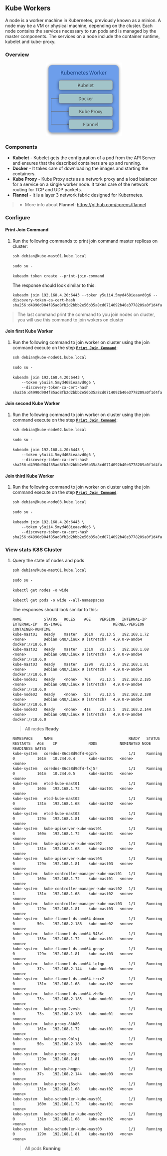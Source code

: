 ## Kube Workers
A node is a worker machine in Kubernetes, previously known as a minion. A node may be a VM or physical machine, depending on the cluster. Each node contains the services necessary to run pods and is managed by the master components. The services on a node include the container runtime, kubelet and kube-proxy. 

### Overview
<p align="center">
  <img src="images/kube-worker-overview.png">
</p>

### Components
* **Kubelet** - Kubelet gets the configuration of a pod from the API Server and ensures that the described containers are up and running.
* **Docker** - It takes care of downloading the images and starting the containers.
* **Kube Proxy** - Kube Proxy acts as a network proxy and a load balancer for a service on a single worker node. It takes care of the network routing for TCP and UDP packets.
* **Flannel** - It is a layer 3 network fabric designed for Kubernetes.
> * More info about **Flannel**: https://github.com/coreos/flannel

### Configure

#### Print Join Command
1. Run the following commands to print join command master replicas on cluster:
   ```
   ssh debian@kube-mast01.kube.local
   
   sudo su -
   
   kubeadm token create --print-join-command
   ```

   The response should look similar to this:
   ```
   kubeadm join 192.168.4.20:6443 --token y5uii4.5myd468ieaavd0g6 --discovery-token-ca-cert-hash sha256:d4990d904f85ad8fb2d2bbb2e56b35a8cd0714092b40e3778209a0f1d4fa38b9
   ```

> The last command print the command to you join nodes on cluster, you will use this command to join wokers on cluster

#### Join first Kube Worker
1. Run the following command to join worker on cluster using the join command execute on the step [**`Print Join Command`**](#print-join-command):
   ```
   ssh debian@kube-node01.kube.local
   
   sudo su -
   
   kubeadm join 192.168.4.20:6443 \
       --token y5uii4.5myd468ieaavd0g6 \
       --discovery-token-ca-cert-hash sha256:d4990d904f85ad8fb2d2bbb2e56b35a8cd0714092b40e3778209a0f1d4fa38b9
   ```

#### Join second Kube Worker
1. Run the following command to join worker on cluster using the join command execute on the step [**`Print Join Command`**](#print-join-command):
   ```
   ssh debian@kube-node02.kube.local
   
   sudo su -
   
   kubeadm join 192.168.4.20:6443 \
       --token y5uii4.5myd468ieaavd0g6 \
       --discovery-token-ca-cert-hash sha256:d4990d904f85ad8fb2d2bbb2e56b35a8cd0714092b40e3778209a0f1d4fa38b9
   ```

#### Join third Kube Worker
1. Run the following command to join worker on cluster using the join command execute on the step [**`Print Join Command`**](#print-join-command):
   ```
   ssh debian@kube-node03.kube.local
   
   sudo su -
   
   kubeadm join 192.168.4.20:6443 \
       --token y5uii4.5myd468ieaavd0g6 \
       --discovery-token-ca-cert-hash sha256:d4990d904f85ad8fb2d2bbb2e56b35a8cd0714092b40e3778209a0f1d4fa38b9
   ```

### View stats K8S Cluster
1. Query the state of nodes and pods
   ```
   ssh debian@kube-mast01.kube.local
   
   sudo su -
   
   kubectl get nodes -o wide
   
   kubectl get pods -o wide --all-namespaces
   ```

   The responses should look similar to this:
   ```
   NAME          STATUS   ROLES    AGE    VERSION   INTERNAL-IP     EXTERNAL-IP   OS-IMAGE                       KERNEL-VERSION   CONTAINER-RUNTIME
   kube-mast01   Ready    master   161m   v1.13.5   192.168.1.72    <none>        Debian GNU/Linux 9 (stretch)   4.9.0-9-amd64    docker://18.6.0
   kube-mast02   Ready    master   131m   v1.13.5   192.168.1.68    <none>        Debian GNU/Linux 9 (stretch)   4.9.0-9-amd64    docker://18.6.0
   kube-mast03   Ready    master   129m   v1.13.5   192.168.1.81    <none>        Debian GNU/Linux 9 (stretch)   4.9.0-9-amd64    docker://18.6.0
   kube-node01   Ready    <none>   76s    v1.13.5   192.168.2.185   <none>        Debian GNU/Linux 9 (stretch)   4.9.0-9-amd64    docker://18.6.0
   kube-node02   Ready    <none>   53s    v1.13.5   192.168.2.188   <none>        Debian GNU/Linux 9 (stretch)   4.9.0-9-amd64    docker://18.6.0
   kube-node03   Ready    <none>   41s    v1.13.5   192.168.2.144   <none>        Debian GNU/Linux 9 (stretch)   4.9.0-9-amd64    docker://18.6.0
   ```
   > All nodes **Ready** 
   
   ```
   NAMESPACE     NAME                                  READY   STATUS    RESTARTS   AGE    IP              NODE          NOMINATED NODE   READINESS GATES
   kube-system   coredns-86c58d9df4-6gzrk              1/1     Running   0          161m   10.244.0.4      kube-mast01   <none>           <none>
   kube-system   coredns-86c58d9df4-fxj5r              1/1     Running   0          161m   10.244.0.5      kube-mast01   <none>           <none>
   kube-system   etcd-kube-mast01                      1/1     Running   0          160m   192.168.1.72    kube-mast01   <none>           <none>
   kube-system   etcd-kube-mast02                      1/1     Running   0          131m   192.168.1.68    kube-mast02   <none>           <none>
   kube-system   etcd-kube-mast03                      1/1     Running   0          129m   192.168.1.81    kube-mast03   <none>           <none>
   kube-system   kube-apiserver-kube-mast01            1/1     Running   0          160m   192.168.1.72    kube-mast01   <none>           <none>
   kube-system   kube-apiserver-kube-mast02            1/1     Running   1          131m   192.168.1.68    kube-mast02   <none>           <none>
   kube-system   kube-apiserver-kube-mast03            1/1     Running   0          129m   192.168.1.81    kube-mast03   <none>           <none>
   kube-system   kube-controller-manager-kube-mast01   1/1     Running   1          160m   192.168.1.72    kube-mast01   <none>           <none>
   kube-system   kube-controller-manager-kube-mast02   1/1     Running   1          131m   192.168.1.68    kube-mast02   <none>           <none>
   kube-system   kube-controller-manager-kube-mast03   1/1     Running   0          129m   192.168.1.81    kube-mast03   <none>           <none>
   kube-system   kube-flannel-ds-amd64-4dmxn           1/1     Running   0          50s    192.168.2.188   kube-node02   <none>           <none>
   kube-system   kube-flannel-ds-amd64-545vl           1/1     Running   0          155m   192.168.1.72    kube-mast01   <none>           <none>
   kube-system   kube-flannel-ds-amd64-gnngz           1/1     Running   0          129m   192.168.1.81    kube-mast03   <none>           <none>
   kube-system   kube-flannel-ds-amd64-lqfqp           1/1     Running   0          37s    192.168.2.144   kube-node03   <none>           <none>
   kube-system   kube-flannel-ds-amd64-trxc2           1/1     Running   0          131m   192.168.1.68    kube-mast02   <none>           <none>
   kube-system   kube-flannel-ds-amd64-zhd6c           1/1     Running   0          73s    192.168.2.185   kube-node01   <none>           <none>
   kube-system   kube-proxy-2zvvb                      1/1     Running   0          73s    192.168.2.185   kube-node01   <none>           <none>
   kube-system   kube-proxy-8kb86                      1/1     Running   0          161m   192.168.1.72    kube-mast01   <none>           <none>
   kube-system   kube-proxy-9blvj                      1/1     Running   0          50s    192.168.2.188   kube-node02   <none>           <none>
   kube-system   kube-proxy-cpspc                      1/1     Running   0          129m   192.168.1.81    kube-mast03   <none>           <none>
   kube-system   kube-proxy-hmqpn                      1/1     Running   0          37s    192.168.2.144   kube-node03   <none>           <none>
   kube-system   kube-proxy-j6sch                      1/1     Running   0          131m   192.168.1.68    kube-mast02   <none>           <none>
   kube-system   kube-scheduler-kube-mast01            1/1     Running   1          160m   192.168.1.72    kube-mast01   <none>           <none>
   kube-system   kube-scheduler-kube-mast02            1/1     Running   0          131m   192.168.1.68    kube-mast02   <none>           <none>
   kube-system   kube-scheduler-kube-mast03            1/1     Running   0          129m   192.168.1.81    kube-mast03   <none>           <none>
   ```
   > All pods **Running** 